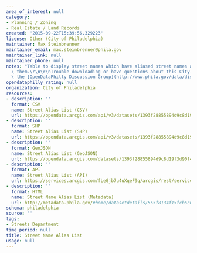 ```yaml
---
area_of_interest: null
category:
- Planning / Zoning
- Real Estate / Land Records
created: '2015-09-22T15:39:56.329223'
license: Other (City of Philadelphia)
maintainer: Max Steinbrenner
maintainer_email: max.steinbrenner@phila.gov
maintainer_link: null
maintainer_phone: null
notes: "Table to display street names which have aliased street names associated with\
  \ them.\r\n\r\nTrouble downloading or have questions about this City dataset? Visit\
  \ the [OpenDataPhilly Discussion Group](http://www.phila.gov/data/discuss/)"
opendataphilly_rating: null
organization: City of Philadelphia
resources:
- description: ''
  format: CSV
  name: Street Alias List (CSV)
  url: https://opendata.arcgis.com/api/v3/datasets/1393f28855894d9c8d19f3d90f44cc0e_0/downloads/data?format=csv&spatialRefId=4326
- description: ''
  format: SHP
  name: Street Alias List (SHP)
  url: https://opendata.arcgis.com/api/v3/datasets/1393f28855894d9c8d19f3d90f44cc0e_0/downloads/data?format=shp&spatialRefId=4326
- description: ''
  format: GeoJSON
  name: Street Alias List (GeoJSON)
  url: https://opendata.arcgis.com/datasets/1393f28855894d9c8d19f3d90f44cc0e_0.geojson
- description: ''
  format: API
  name: Street Alias List (API)
  url: https://services.arcgis.com/fLeGjb7u4uXqeF9q/arcgis/rest/services/ALIAS_LIST/FeatureServer/0/query?outFields=*&where=1%3D1
- description: ''
  format: HTML
  name: Street Name Alias List (Metadata)
  url: http://metadata.phila.gov/#home/datasetdetails/555f8134f15fcb6c6ed44137/representationdetails/56004525cb3762684f57a3b0/
schema: philadelphia
source: ''
tags:
- Streets Department
time_period: null
title: Street Name Alias List
usage: null
---
```

